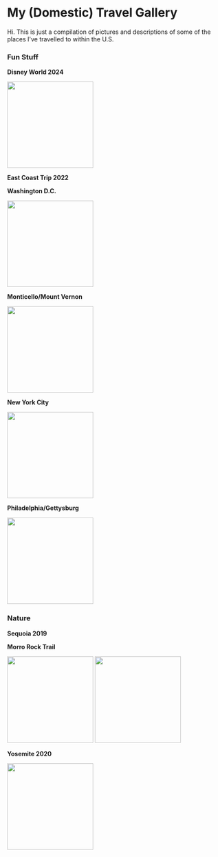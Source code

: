 <!DOCTYPE html>
<html>

<body> 
<h1> <B> My (Domestic) Travel Gallery </B> </h1>
<p> Hi. This is just a compilation of pictures and descriptions of some of the places I've travelled to within the U.S. </p>
 </body>

<body> 
<h3> Fun Stuff  </h3>
<p> <b> Disney World 2024 </b> </p>
  <img src= width="300" height="200">
<p> <b> East Coast Trip 2022 </b> </p>
       <p> <b> Washington D.C. </b> </p>
            <img src= width="300" height="200">
       <p> <b> Monticello/Mount Vernon </b> </p>
            <img src= width="300" height="200">
       <p> <b> New York City </b> </p>
            <img src= width="300" height="200">
       <p> <b> Philadelphia/Gettysburg </b> </p>
            <img src= width="300" height="200">
       
 </body>

<body> 
<h3> <b> Nature </b> </h3>
<p> <b> Sequoia 2019 </b> </p>
  <p> <b> Morro Rock Trail </b> </p>
            <img src= width="300" height="200">
  <img src= width="300" height="200">
<p> <b> Yosemite 2020 </b> </p>
  <img src= width="300" height="200">

 </body>
 
</html>
